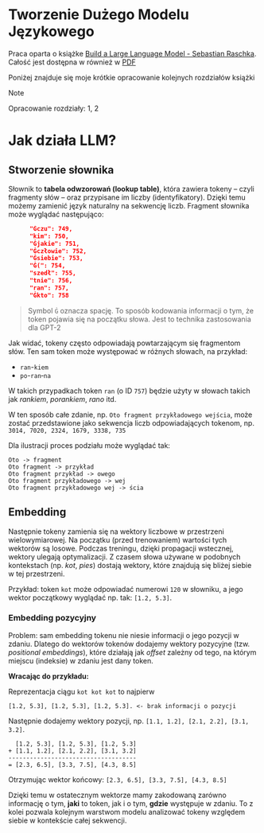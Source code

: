# Tworzenie Dużego Modelu Językowego
Praca oparta o książke [Build a Large Language Model - Sebastian Raschka](https://www.amazon.com/Build-Large-Language-Model-Scratch/dp/1633437167). Całość jest dostępna w również w [PDF](https://vlanc-lab.github.io/mu-nlp-course/teachings/Build_a_Large_Language_Model_(From_Scrat.pdf).)

Poniżej znajduje się moje krótkie opracowanie kolejnych rozdziałów książki
> [!NOTE]
> Opracowanie rozdziały: 1, 2
> 
# Jak działa LLM?

## Stworzenie słownika  

Słownik to **tabela odwzorowań (lookup table)**, która zawiera tokeny – czyli fragmenty słów – oraz przypisane im liczby (identyfikatory). Dzięki temu możemy zamienić język naturalny na sekwencję liczb. Fragment słownika może wyglądać następująco:  

```json
      "Ġczu": 749,
      "kim": 750,
      "Ġjakie": 751,
      "Ġczłowie": 752,
      "Ġsiebie": 753,
      "Ġ(": 754,
      "szedł": 755,
      "tnie": 756,
      "ran": 757,
      "Ġkto": 758
```

> Symbol `Ġ` oznacza spację. To sposób kodowania informacji o tym, że token pojawia się na początku słowa. Jest to technika zastosowania dla GPT-2  

Jak widać, tokeny często odpowiadają powtarzającym się fragmentom słów. Ten sam token może występować w różnych słowach, na przykład:  

- `ran`-`kiem`
- `po`-`ran`‑`na`  

W takich przypadkach token `ran` (o ID `757`) będzie użyty w słowach takich jak *rankiem*, *porankiem*, *rano* itd.  

W ten sposób całe zdanie, np. `Oto fragment przykładowego wejścia`, może zostać przedstawione jako sekwencja liczb odpowiadających tokenom, np. `3014, 7020, 2324, 1679, 3338, 735`  

Dla ilustracji proces podziału może wyglądać tak:  

```
Oto -> fragment
Oto fragment -> przykład
Oto fragment przykład -> owego
Oto fragment przykładowego -> wej
Oto fragment przykładowego wej -> ścia
```

## Embedding

Następnie tokeny zamienia się na wektory liczbowe w przestrzeni wielowymiarowej. Na początku (przed trenowaniem) wartości tych wektorów są losowe. Podczas treningu, dzięki propagacji wstecznej, wektory ulegają optymalizacji. Z czasem słowa używane w podobnych kontekstach (np. *kot*, *pies*) dostają wektory, które znajdują się bliżej siebie w tej przestrzeni.

Przykład: token `kot` może odpowiadać numerowi `120` w słowniku, a jego wektor początkowy wyglądać np. tak: `[1.2, 5.3]`.

### Embedding pozycyjny

Problem: sam embedding tokenu nie niesie informacji o jego pozycji w zdaniu. Dlatego do wektorów tokenów dodajemy wektory pozycyjne (tzw. *positional embeddings*), które działają jak *offset* zależny od tego, na którym miejscu (indeksie) w zdaniu jest dany token.

**Wracając do przykładu:**

Reprezentacja ciągu `kot kot kot` to najpierw

```
[1.2, 5.3], [1.2, 5.3], [1.2, 5.3]. <- brak informacji o pozycji
```


Następnie dodajemy wektory pozycji, np. `[1.1, 1.2], [2.1, 2.2], [3.1, 3.2]`.

```
  [1.2, 5.3], [1.2, 5.3], [1.2, 5.3]
+ [1.1, 1.2], [2.1, 2.2], [3.1, 3.2]
------------------------------------
= [2.3, 6.5], [3.3, 7.5], [4.3, 8.5]
```

Otrzymując wektor końcowy: `[2.3, 6.5], [3.3, 7.5], [4.3, 8.5]`

Dzięki temu w ostatecznym wektorze mamy zakodowaną zarówno informację o tym, **jaki** to token, jak i o tym, **gdzie** występuje w zdaniu. To z kolei pozwala kolejnym warstwom modelu analizować tokeny względem siebie w kontekście całej sekwencji. 

